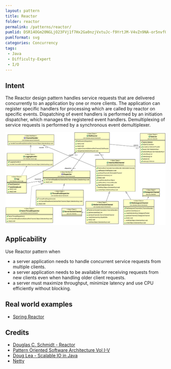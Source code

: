 ```yaml
---
layout: pattern
title: Reactor
folder: reactor
permalink: /patterns/reactor/
pumlid: DSR14OGm20NGLjO23FVj1f7Hx2Ga0nzjVxtuJc-f9YrtJM-V4vZn9NA-or5nvfQXBiEWXYAZKsrvCzZfnnUlkqOzR9qCg5jGvtX2hYmOJWfvNz9xcTdR7m00
pumlformat: svg
categories: Concurrency
tags:
 - Java
 - Difficulty-Expert
 - I/O
---
```


## Intent
The Reactor design pattern handles service requests that are delivered concurrently to an application by one or more clients. The application can register specific handlers for processing which are called by reactor on specific events. Dispatching of event handlers is performed by an initiation dispatcher, which manages the registered event handlers. Demultiplexing of service requests is performed by a synchronous event demultiplexer.

![Reactor](etc/reactor.png "Reactor")

## Applicability
Use Reactor pattern when

* a server application needs to handle concurrent service requests from multiple clients.
* a server application needs to be available for receiving requests from new clients even when handling older client requests.
* a server must maximize throughput, minimize latency and use CPU efficiently without blocking.

## Real world examples

* [Spring Reactor](http://projectreactor.io/)

## Credits

* [Douglas C. Schmidt - Reactor](https://www.dre.vanderbilt.edu/~schmidt/PDF/Reactor.pdf)
* [Pattern Oriented Software Architecture Vol I-V](http://www.amazon.com/Pattern-Oriented-Software-Architecture-Volume-Patterns/dp/0471958697)
* [Doug Lea - Scalable IO in Java](http://gee.cs.oswego.edu/dl/cpjslides/nio.pdf)
* [Netty](http://netty.io/)
